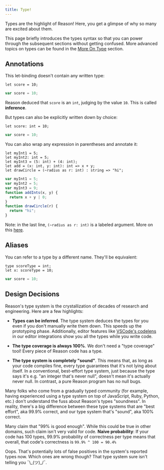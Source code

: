 ```yaml
---
title: Type!
---
```


Types are the highlight of Reason! Here, you get a glimpse of why so many are excited about them.

This page briefly introduces the types syntax so that you can power through the subsequent sections without getting confused. More advanced topics on types can be found in the [More On Type](more-on-type.md) section.

## Annotations

This let-binding doesn't contain any written type:

<!--DOCUSAURUS_CODE_TABS-->
<!--Reason-->
```reason
let score = 10;
```
<!--Output-->
```js
var score = 10;
```
<!--END_DOCUSAURUS_CODE_TABS-->

Reason deduced that `score` is an `int`, judging by the value `10`. This is called **inference**.

But types can also be explicitly written down by choice:

<!--DOCUSAURUS_CODE_TABS-->
<!--Reason-->
```reason
let score: int = 10;
```
<!--Output-->
```js
var score = 10;
```
<!--END_DOCUSAURUS_CODE_TABS-->

You can also wrap any expression in parentheses and annotate it:

<!--DOCUSAURUS_CODE_TABS-->
<!--Reason-->
```reason
let myInt1 = 5;
let myInt2: int = 5;
let myInt3 = (5: int) + (4: int);
let add = (x: int, y: int): int => x + y;
let drawCircle = (~radius as r: int) : string => "hi";
```
<!--Output-->
```js
var myInt1 = 5;
var myInt2 = 5;
var myInt3 = 9;
function addInts(x, y) {
  return x + y | 0;
}
function drawCircle(r) {
  return "hi";
}
```
<!--END_DOCUSAURUS_CODE_TABS-->

Note: in the last line, `(~radius as r: int)` is a labeled argument. More on this [here](function.md).

## Aliases

You can refer to a type by a different name. They'll be equivalent:

<!--DOCUSAURUS_CODE_TABS-->
<!--Reason-->
```reason
type scoreType = int;
let x: scoreType = 10;

```
<!--Output-->
```js
var score = 10;
```
<!--END_DOCUSAURUS_CODE_TABS-->

## Design Decisions

Reason's type system is the crystallization of decades of research and engineering. Here are a few highlights:

- **Types can be inferred**. The type system deduces the types for you even if you don't manually write them down. This speeds up the prototyping phase. Additionally, editor features like [VSCode's codelens](https://github.com/jaredly/reason-language-server) in our editor integrations show you all the types while you write code.

- **The type coverage is always 100%**. We don't need a "type coverage" tool! Every piece of Reason code has a type.

- **The type system is completely "sound"**. This means that, as long as your code compiles fine, every type guarantees that it's not lying about itself. In a conventional, best-effort type system, just because the type says it's e.g. "an integer that's never null", doesn't mean it's actually never null. In contrast, a pure Reason program has no null bugs.

Many folks who come from a gradually typed community (for example, having experienced using a type system on top of JavaScript, Ruby, Python, etc.) don't understand the fuss about Reason's types "soundness". In reality, there's a big difference between these type systems that are "best effort", aka 99.9% correct, and our type system that's "sound", aka 100% correct.

Many claim that "99% is good enough". While this could be true in other domains, such claim isn't very valid for code. **Naive probability**: If your code has 100 types, 99.9% probability of correctness per type means that overall, that code's correctness is `99.9% ^ 100 = 90.4%`

Oops. That's potentially lots of false positives in the system's reported types now. Which ones are wrong though? That type system sure isn't telling you ¯\\\_(ツ)\_/¯.

